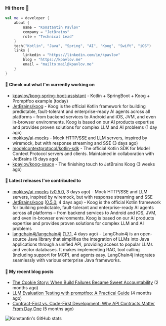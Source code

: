 
### Hi there 👋

```kotlin
val me = developer {
    about {
        name = "Konstantin Pavlov"
        company = "JetBrains"
        role = "Technical Lead"
    }
    tech("Kotlin", "Java", "Spring", "AI", "Koog", "Swift", "iOS")
    links {
        linkedin = "https://linkedin.com/in/kpavlov"
        blog = "https://kpavlov.me"
        email = "mailto:mail@kpavlov.me"
    }
}
```

#### 👷 Check out what I'm currently working on

- [kpavlov/koog-spring-boot-assistant](https://github.com/kpavlov/koog-spring-boot-assistant) - Kotlin &#43; SpringBoot &#43; Koog &#43; Promptfoo example (today)
- [JetBrains/koog](https://github.com/JetBrains/koog) - Koog is the official Kotlin framework for building predictable, fault-tolerant and enterprise-ready AI agents across all platforms – from backend services to Android and iOS, JVM, and even in-browser environments. Koog is based on our AI products expertise and provides proven solutions for complex LLM and AI problems (1 day ago)
- [mokksy/ai-mocks](https://github.com/mokksy/ai-mocks) - Mock HTTP/SSE and LLM servers, inspired by wiremock, but with response streaming and SSE (3 days ago)
- [modelcontextprotocol/kotlin-sdk](https://github.com/modelcontextprotocol/kotlin-sdk) - The official Kotlin SDK for Model Context Protocol servers and clients. Maintained in collaboration with JetBrains (5 days ago)
- [kpavlov/koog-sauce](https://github.com/kpavlov/koog-sauce) - The finishing touch to JetBrains Koog (3 weeks ago)

#### 🔭 Latest releases I've contributed to

- [mokksy/ai-mocks](https://github.com/mokksy/ai-mocks) ([v0.5.0](https://github.com/mokksy/ai-mocks/releases/tag/v0.5.0), 3 days ago) - Mock HTTP/SSE and LLM servers, inspired by wiremock, but with response streaming and SSE
- [JetBrains/koog](https://github.com/JetBrains/koog) ([0.5.0](https://github.com/JetBrains/koog/releases/tag/0.5.0), 4 days ago) - Koog is the official Kotlin framework for building predictable, fault-tolerant and enterprise-ready AI agents across all platforms – from backend services to Android and iOS, JVM, and even in-browser environments. Koog is based on our AI products expertise and provides proven solutions for complex LLM and AI problems
- [langchain4j/langchain4j](https://github.com/langchain4j/langchain4j) ([1.7.1](https://github.com/langchain4j/langchain4j/releases/tag/1.7.1), 4 days ago) - LangChain4j is an open-source Java library that simplifies the integration of LLMs into Java applications through a unified API, providing access to popular LLMs and vector databases. It makes implementing RAG, tool calling (including support for MCP), and agents easy. LangChain4j integrates seamlessly with various enterprise Java frameworks.

#### 📜 My recent blog posts

- [The Cookie Story: When Build Failures Became Sweet Accountability](https://kpavlov.me/blog/the-cookie-story/) (2 months ago)
- [LLM Evaluation Testing with promptfoo: A Practical Guide](https://kpavlov.me/blog/llm-evaluation-testing-with-promptfoo-a-practical-guide/) (4 months ago)
- [Contract-First vs. Code-First Development: Why API Contracts Matter From Day One](https://kpavlov.me/blog/contract-first-vs-contract-last/) (5 months ago)

![Konstantin's GitHub stats](https://github-readme-stats.vercel.app/api?username=kpavlov&show_icons=true&include_all_commits=true)
